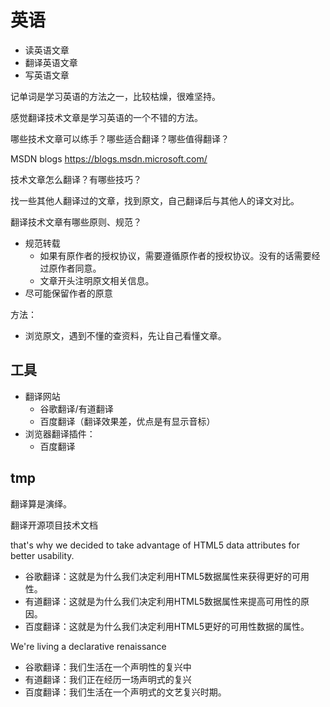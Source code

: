 # 英语

* 读英语文章
* 翻译英语文章
* 写英语文章

记单词是学习英语的方法之一，比较枯燥，很难坚持。

感觉翻译技术文章是学习英语的一个不错的方法。

哪些技术文章可以练手？哪些适合翻译？哪些值得翻译？

MSDN blogs
https://blogs.msdn.microsoft.com/

技术文章怎么翻译？有哪些技巧？

找一些其他人翻译过的文章，找到原文，自己翻译后与其他人的译文对比。

翻译技术文章有哪些原则、规范？

* 规范转载
    * 如果有原作者的授权协议，需要遵循原作者的授权协议。没有的话需要经过原作者同意。
    * 文章开头注明原文相关信息。
* 尽可能保留作者的原意

方法：

* 浏览原文，遇到不懂的查资料，先让自己看懂文章。

## 工具

* 翻译网站
    * 谷歌翻译/有道翻译
    * 百度翻译（翻译效果差，优点是有显示音标）
* 浏览器翻译插件：
    * 百度翻译

## tmp

翻译算是演绎。

翻译开源项目技术文档



that's why we decided to take advantage of HTML5 data attributes for better usability.

* 谷歌翻译：这就是为什么我们决定利用HTML5数据属性来获得更好的可用性。
* 有道翻译：这就是为什么我们决定利用HTML5数据属性来提高可用性的原因。
* 百度翻译：这就是为什么我们决定利用HTML5更好的可用性数据的属性。

We're living a declarative renaissance

* 谷歌翻译：我们生活在一个声明性的复兴中
* 有道翻译：我们正在经历一场声明式的复兴
* 百度翻译：我们生活在一个声明式的文艺复兴时期。